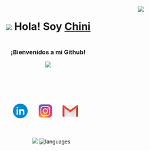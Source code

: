 <img src="https://user-images.githubusercontent.com/89086478/141215040-e15efe71-81f9-4f3f-89a3-889943efff71.gif" align="right" height="320" />
<!-- <p align="center"> -->
  <h1 align="center"><img src="https://media.giphy.com/media/hvRJCLFzcasrR4ia7z/giphy.gif" width="40px" /> Hola! Soy <b><a rel="nofollow noopener noreferrer" target="_blank" href="https://github.com/ChiniMarquez">Chini</a> </b></h1>
    <h3 align="center"><br>¡Bienvenidos a mi Github!<br></h3>
 <p align="center"><img src="https://user-images.githubusercontent.com/89086478/141312742-27d3704d-5106-4f08-b286-c4dfdd220f3e.png" width="190px" /></p>
  <br>



</p>


## 
<br>
<p align="center">
<a href="www.linkedin.com/in/marquezcinthia"><img src="https://github.com/sarthak77/sarthak77/blob/master/icons/icons8-linkedin-circled-48.png" alt="LinkedIn"></a> &nbsp; &nbsp;
<a href="https://www.instagram.com/chinimarquez/"><img src="https://github.com/sarthak77/sarthak77/blob/master/icons/icons8-instagram-48.png" alt="Instagram"></a> &nbsp; &nbsp;
<a href="mailto:marquezcinthia98@gmail.com"><img src="https://github.com/sarthak77/sarthak77/blob/master/icons/icons8-gmail-48.png" alt="Gmail"></a> &nbsp; &nbsp;
</p>


##


<p align="center">
  <br>
<img src="https://github-readme-stats.vercel.app/api?username=ChiniMarquez&show_icons=true&count_private=true&theme=nightowl" width="400"/>&nbsp;<img src="https://github-readme-stats.vercel.app/api/top-langs/?username=ChiniMarquez&layout=compact&count_private=true&theme=nightowl" alt="languages" height="158"/>  
<br/> 
  </p>
